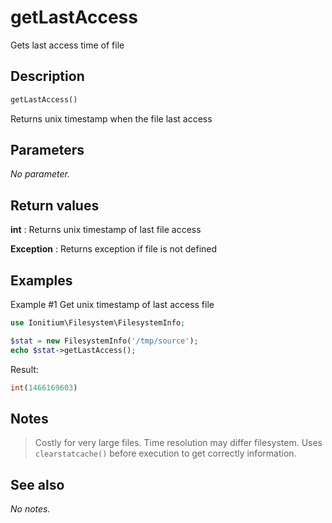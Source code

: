 # getLastAccess

Gets last access time of file

## Description

```php
getLastAccess()
```

Returns unix timestamp when the file last access

## Parameters

_No parameter._

## Return values

__int__
: Returns unix timestamp of last file access

__Exception__
: Returns exception if file is not defined

## Examples

Example #1 Get unix timestamp of last access file
```php
use Ionitium\Filesystem\FilesystemInfo;

$stat = new FilesystemInfo('/tmp/source');
echo $stat->getLastAccess();
```

Result:

```php
int(1466169603)
```

## Notes

> Costly for very large files. Time resolution may differ filesystem. Uses `clearstatcache()` before execution to get correctly information.

## See also

_No notes._